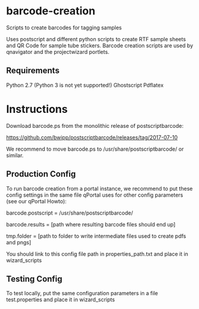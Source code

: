 # barcode-creation
Scripts to create barcodes for tagging samples

Uses postscript and different python scripts to create RTF sample sheets and QR Code for sample tube stickers. Barcode creation scripts are used by qnavigator and the projectwizard portlets.

## Requirements

Python 2.7 (Python 3 is not yet supported!)
Ghostscript
Pdflatex

# Instructions
Download barcode.ps from the monolithic release of postscriptbarcode:

https://github.com/bwipp/postscriptbarcode/releases/tag/2017-07-10

We recommend to move barcode.ps to /usr/share/postscriptbarcode/ or similar.

## Production Config

To run barcode creation from a portal instance, we recommend to put these config settings in the same file qPortal uses for other config parameters (see our qPortal Howto):

barcode.postscript = /usr/share/postscriptbarcode/

barcode.results = [path where resulting barcode files should end up]

tmp.folder = [path to folder to write intermediate files used to create pdfs and pngs]

You should link to this config file path in properties_path.txt and place it in wizard_scripts

## Testing Config

To test locally, put the same configuration parameters in a file test.properties and place it in wizard_scripts
